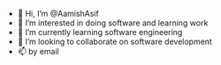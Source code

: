 - 👋 Hi, I’m @AamishAsif
- 👀 I’m interested in doing software and learning work
- 🌱 I’m currently learning software engineering
- 💞️ I’m looking to collaborate on software development
- 📫 by email

<!---
AamishAsif/AamishAsif is a ✨ special ✨ repository because its `README.md` (this file) appears on your GitHub profile.
You can click the Preview link to take a look at your changes.
--->
